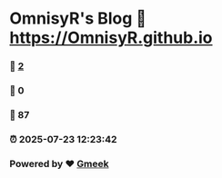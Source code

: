 # OmnisyR's Blog :link: https://OmnisyR.github.io 
### :page_facing_up: [2](https://OmnisyR.github.io/tag.html) 
### :speech_balloon: 0 
### :hibiscus: 87 
### :alarm_clock: 2025-07-23 12:23:42 
### Powered by :heart: [Gmeek](https://github.com/Meekdai/Gmeek)
